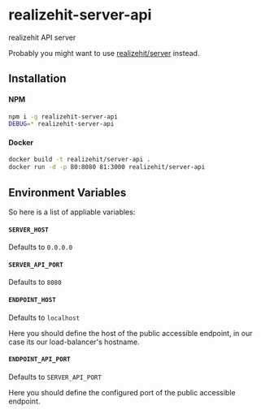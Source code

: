 # realizehit-server-api

realizehit API server

Probably you might want to use [realizehit/server](https://github.com/realizehit/server) instead.

## Installation

#### NPM

```bash
npm i -g realizehit-server-api
DEBUG=* realizehit-server-api
```

#### Docker

```bash
docker build -t realizehit/server-api .
docker run -d -p 80:8080 81:3000 realizehit/server-api
```

## Environment Variables

So here is a list of appliable variables:

#### `SERVER_HOST`
Defaults to `0.0.0.0`

#### `SERVER_API_PORT`
Defaults to `8080`

#### `ENDPOINT_HOST`
Defaults to `localhost`

Here you should define the host of the public accessible endpoint, in our case
its our load-balancer's hostname.

#### `ENDPOINT_API_PORT`
Defaults to `SERVER_API_PORT`

Here you should define the configured port of the public accessible endpoint.
